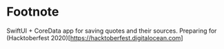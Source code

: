 # Footnote
SwiftUI + CoreData app for saving quotes and their sources. Preparing for (Hacktoberfest 2020)[https://hacktoberfest.digitalocean.com]
